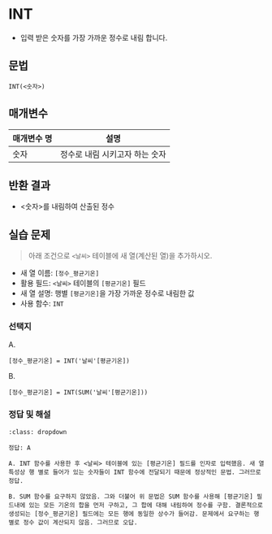 # INT

- 입력 받은 숫자를 가장 가까운 정수로 내림 합니다.

## 문법

```
INT(<숫자>)
```

## 매개변수

매개변수 명 | 설명 
---------|----------
 숫자 | 정수로 내림 시키고자 하는 숫자


## 반환 결과

- <숫자>를 내림하여 산출된 정수

## 실습 문제

> 아래 조건으로 `<날씨>` 테이블에 새 열(계산된 열)을 추가하시오.

- 새 열 이름: `[정수_평균기온]`
- 활용 필드: `<날씨>` 테이블의 `[평균기온]` 필드
- 새 열 설명: 행별 `[평균기온]`을 가장 가까운 정수로 내림한 값
- 사용 함수: `INT`

### 선택지

A. 
```
[정수_평균기온] = INT('날씨'[평균기온])
```

B. 
```
[정수_평균기온] = INT(SUM('날씨'[평균기온]))
```

### 정답 및 해설

```{admonition} 클릭해서 정답 및 해설을 확인해보세요.
:class: dropdown

정답: A

A. INT 함수를 사용한 후 <날씨> 테이블에 있는 [평균기온] 필드를 인자로 입력했음. 새 열 특성상 행 별로 들어가 있는 숫자들이 INT 함수에 전달되기 때문에 정상적인 문법. 그러므로 정답.

B. SUM 함수를 요구하지 않았음. 그와 더불어 위 문법은 SUM 함수를 사용해 [평균기온] 필드내에 있는 모든 기온의 합을 먼저 구하고, 그 합에 대해 내림하여 정수를 구함. 결론적으로 생성되는 [정수_평균기온] 필드에는 모든 행에 동일한 상수가 들어감. 문제에서 요구하는 행별로 정수 값이 계산되지 않음. 그러므로 오답.

```